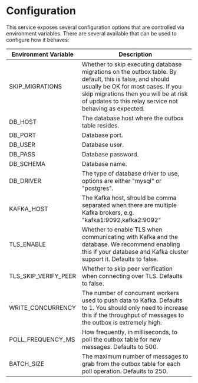 # Configuration

This service exposes several configuration options that are controlled via environment variables. There are several available that can be used to configure how it behaves:

| Environment Variable | Description                                                                                                                                                                                                                                                                                                              |
|----------------------|--------------------------------------------------------------------------------------------------------------------------------------------------------------------------------------------------------------------------------------------------------------------------------------------------------------------------|
| SKIP_MIGRATIONS      | Whether to skip executing database migrations on the outbox table. By default, this is false, and should usually be OK for most cases. If you skip migrations then you will be at risk of updates to this relay service not behaving as expected. |
| DB_HOST              | The database host where the outbox table resides.                                                                                                                                                                                                                                                                        |
| DB_PORT              | Database port.                                                                                                                                                                                                                                                                                                           |
| DB_USER              | Database user.                                                                                                                                                                                                                                                                                                           |
| DB_PASS              | Database password.                                                                                                                                                                                                                                                                                                       |
| DB_SCHEMA            | Database name.                                                                                                                                                                                                                                                                                                           |
| DB_DRIVER            | The type of database driver to use, options are either "mysql" or "postgres".                                                                                                                                                                                                                                            |
| KAFKA_HOST           | The Kafka host, should be comma separated when there are multiple Kafka brokers, e.g. "kafka1:9092,kafka2:9092"                                                                                                                                                                                                          |
| TLS_ENABLE           | Whether to enable TLS when communicating with Kafka and the database. We recommend enabling this if your database and Kafka cluster support it. Defaults to false.                                                                                                                                                       |
| TLS_SKIP_VERIFY_PEER | Whether to skip peer verification when connecting over TLS. Defaults to false.                                                                                                                                                                                                                                           |
| WRITE_CONCURRENCY    | The number of concurrent workers used to push data to Kafka. Defaults to 1. You should only need to increase this if the throughput of messages to the outbox is extremely high.                                                                                                                                         |
| POLL_FREQUENCY_MS    | How frequently, in milliseconds, to poll the outbox table for new messages. Defaults to 500.                                                                                                                                                                                                                             |
| BATCH_SIZE           | The maximum number of messages to grab from the outbox table for each poll operation. Defaults to 250.                                                                                                                                                                                                                   |
